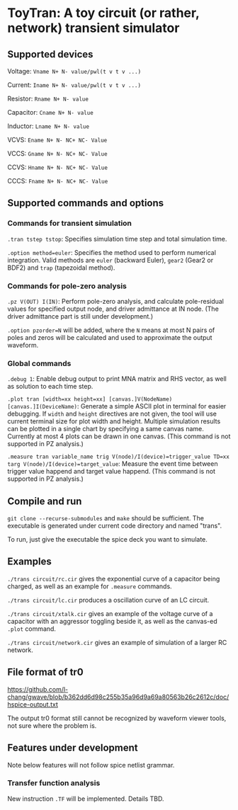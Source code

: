 # ToyTran: A toy circuit (or rather, network) transient simulator

## Supported devices
Voltage: `Vname N+ N- value/pwl(t v t v ...)`

Current: `Iname N+ N- value/pwl(t v t v ...)`

Resistor: `Rname N+ N- value`

Capacitor: `Cname N+ N- value`

Inductor: `Lname N+ N- value`

VCVS: `Ename N+ N- NC+ NC- Value`

VCCS: `Gname N+ N- NC+ NC- Value`

CCVS: `Hname N+ N- NC+ NC- Value`

CCCS: `Fname N+ N- NC+ NC- Value`

## Supported commands and options

### Commands for transient simulation
`.tran tstep tstop`: Specifies simulation time step and total simulation time.

`.option method=euler`: Specifies the method used to perform numerical integration. Valid methods are `euler` (backward Euler), `gear2` (Gear2 or BDF2) and `trap` (tapezoidal method).

### Commands for pole-zero analysis

`.pz V(OUT) I(IN)`: Perform pole-zero analysis, and calculate pole-residual values for specified output node, and driver admittance at IN node. (The driver admittance part is still under development.)

`.option pzorder=N` will be added, where the `N` means at most N pairs of poles and zeros will be calculated and used to approximate the output waveform.

### Global commands

`.debug 1`: Enable debug output to print MNA matrix and RHS vector, as well as solution to each time step.

`.plot tran [width=xx height=xx] [canvas.]V(NodeName) [canvas.]I(DeviceName)`: Generate a simple ASCII plot in terminal for easier debugging. If `width` and `height` directives are not given, the tool will use current terminal size for plot width and height. Multiple simulation results can be plotted in a single chart by specifying a same canvas name. Currently at most 4 plots can be drawn in one canvas. (This command is not supported in PZ analysis.)

`.measure tran variable_name trig V(node)/I(device)=trigger_value TD=xx targ V(node)/I(device)=target_value`: Measure the event time between trigger value happend and target value happend. (This command is not supported in PZ analysis.)

## Compile and run
`git clone --recurse-submodules` and `make` should be sufficient. The executable is generated under current code directory and named "trans".

To run, just give the executable the spice deck you want to simulate. 

## Examples
`./trans circuit/rc.cir` gives the exponential curve of a capacitor being charged, as well as an example for `.measure` commands.

`./trans circuit/lc.cir` produces a oscillation curve of an LC circuit.

`./trans circuit/xtalk.cir` gives an example of the voltage curve of a capacitor with an aggressor toggling beside it, as well as the canvas-ed `.plot` command.

`./trans circuit/network.cir` gives an example of simulation of a larger RC network.

## File format of tr0
https://github.com/l-chang/gwave/blob/b362dd6d98c255b35a96d9a69a80563b26c2612c/doc/hspice-output.txt

The output tr0 format still cannot be recognized by waveform viewer tools, not sure where the problem is.

## Features under development

Note below features will not follow spice netlist grammar.

### Transfer function analysis

New instruction `.TF` will be implemented. Details TBD.
